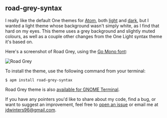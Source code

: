 ## road-grey-syntax

I really like the default One themes for [Atom](https://atom.io/), both
[light](https://github.com/atom/one-light-syntax) and
[dark](https://github.com/atom/one-dark-syntax), but I wanted a light theme
whose background wasn't simply white, as I find that hard on my eyes. This
theme uses a grey background and slightly muted colours, as well as a couple
other changes from the One Light syntax theme it's based on.

Here's a screenshot of Road Grey, using the
[Go Mono font](https://fontlibrary.org/en/font/go-mono):

![Road Grey](https://cloud.githubusercontent.com/assets/17225098/24595409/48a7bf5a-1804-11e7-9aa7-e4fc6b1bf4d3.png)

To install the theme, use the following command from your terminal:
```
$ apm install road-grey-syntax
```

Road Grey theme is also
[available for GNOME Terminal](https://github.com/jdw1996/road-grey-gnome-terminal).

If you have any pointers you'd like to share about my code, find a bug, or want
to suggest an improvement, feel free to
[open an issue](https://github.com/jdw1996/road-grey-syntax/issues/new) or
email me at [jdwinters96@gmail.com](mailto:jdwinters96@gmail.com).
